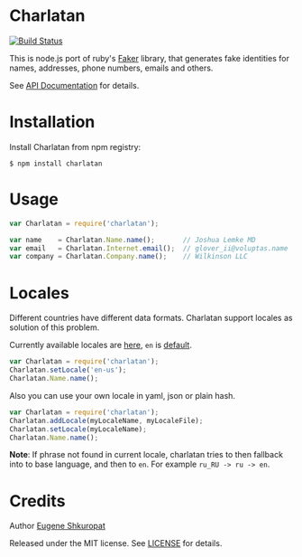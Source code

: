 Charlatan
=========

[![Build Status](https://travis-ci.org/nodeca/charlatan.png?branch=master)](https://travis-ci.org/nodeca/charlatan)

This is node.js port of ruby's [Faker](https://github.com/stympy/faker) library,
that generates fake identities for names, addresses, phone numbers, emails and others.

See [API Documentation](http://nodeca.github.com/charlatan) for details.

# Installation

Install Charlatan from npm registry:

    $ npm install charlatan


# Usage

```javascript
var Charlatan = require('charlatan');

var name    = Charlatan.Name.name();       // Joshua Lemke MD
var email   = Charlatan.Internet.email();  // glover_ii@voluptas.name
var company = Charlatan.Company.name();    // Wilkinson LLC
```

# Locales

Different countries have different data formats. Charlatan support locales as solution of this problem.

Currently available locales are [here](https://github.com/nodeca/charlatan/tree/master/lib/locales),
`en` is [default](https://github.com/nodeca/charlatan/blob/master/config/locales/en-au.yml).

```javascript
var Charlatan = require('charlatan');
Charlatan.setLocale('en-us');
Charlatan.Name.name();
```

Also you can use your own locale in yaml, json or plain hash.

```javascript
var Charlatan = require('charlatan');
Charlatan.addLocale(myLocaleName, myLocaleFile);
Charlatan.setLocale(myLocaleName);
Charlatan.Name.name();
```

__Note__: If phrase not found in current locale, charlatan tries to then fallback into to base language, 
and then to `en`. For example `ru_RU -> ru -> en`.


# Credits

Author [Eugene Shkuropat](https://github.com/shkuropat)

Released under the MIT license. See [LICENSE][license] for details.

[license]:  https://raw.github.com/nodeca/charlatan/master/LICENSE
